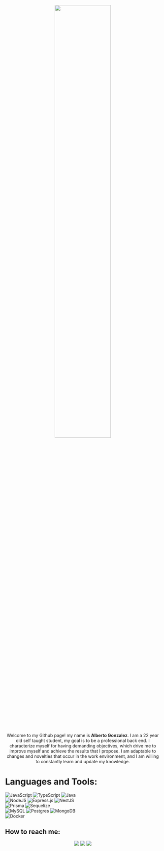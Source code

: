 ## <p align="center"><img src="https://media.tenor.com/mGgWY8RkgYMAAAAC/hello-world.gif" width=60%/></p>

<p align="center" >
    Welcome to my Github page! my name is <strong>Alberto Gonzalez</strong>. I am a 22 year old self taught student, my goal is to be a professional back end. I characterize myself for having demanding objectives, which drive me to improve myself and achieve the results that I propose. I am adaptable to changes and novelties that occur in the work environment, and I am willing to constantly learn and update my knowledge.
  <br/>
</p>

# Languages and Tools:

![JavaScript](https://img.shields.io/badge/javascript-%23323330.svg?style=for-the-badge&logo=javascript&logoColor=%23F7DF1E)
![TypeScript](https://img.shields.io/badge/typescript-%23007ACC.svg?style=for-the-badge&logo=typescript&logoColor=white)
![Java](https://img.shields.io/badge/java-%23ED8B00.svg?style=for-the-badge&logo=openjdk&logoColor=white)
</br>![NodeJS](https://img.shields.io/badge/node.js-6DA55F?style=for-the-badge&logo=node.js&logoColor=white)
![Express.js](https://img.shields.io/badge/express.js-%23404d59.svg?style=for-the-badge&logo=express&logoColor=%2361DAFB)
![NestJS](https://img.shields.io/badge/nestjs-%23E0234E.svg?style=for-the-badge&logo=nestjs&logoColor=white)
</br>
![Prisma](https://img.shields.io/badge/Prisma-3982CE?style=for-the-badge&logo=Prisma&logoColor=white)
![Sequelize](https://img.shields.io/badge/Sequelize-52B0E7?style=for-the-badge&logo=Sequelize&logoColor=white)
</br>
![MySQL](https://img.shields.io/badge/mysql-%2300f.svg?style=for-the-badge&logo=mysql&logoColor=white)
![Postgres](https://img.shields.io/badge/postgres-%23316192.svg?style=for-the-badge&logo=postgresql&logoColor=white)
![MongoDB](https://img.shields.io/badge/MongoDB-%234ea94b.svg?style=for-the-badge&logo=mongodb&logoColor=white)
</br>
![Docker](https://img.shields.io/badge/docker-%230db7ed.svg?style=for-the-badge&logo=docker&logoColor=white)

## How to reach me:

<div align='center'>
<a href="mailto:albertogonzalezmantilla@gmail.com"> <img src="https://img.shields.io/badge/Gmail-D14836?style=for-the-badge&logo=gmail&logoColor=white"/></a>
<a href="https://www.linkedin.com/in/albertoagonzalezm"> <img src="https://img.shields.io/badge/LinkedIn-0077B5?style=for-the-badge&logo=linkedin&logoColor=white" /></a>
<a href="wa.me/573177124702"> <img src="https://img.shields.io/badge/WhatsApp-25D366?style=for-the-badge&logo=whatsapp&logoColor=white" /></a>
</div>
</div>
